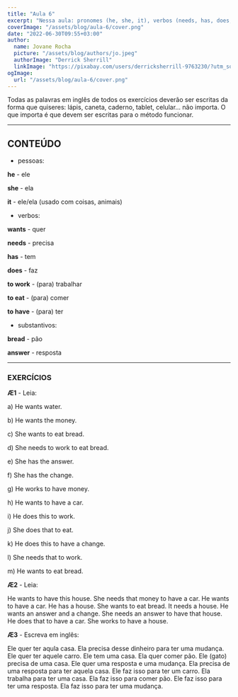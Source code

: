 ```yaml
---
title: "Aula 6"
excerpt: "Nessa aula: pronomes (he, she, it), verbos (needs, has, does, wants, work, eat, have), substantivos (bread, answer)."
coverImage: "/assets/blog/aula-6/cover.png"
date: "2022-06-30T09:55+03:00"
author:
  name: Jovane Rocha
  picture: "/assets/blog/authors/jo.jpeg"
  authorImage: "Derrick Sherrill"
  linkImage: "https://pixabay.com/users/derricksherrill-9763230/?utm_source=link-attribution&utm_medium=referral&utm_campaign=image&utm_content=4300451"
ogImage:
  url: "/assets/blog/aula-6/cover.png"
---
```


Todas as palavras em inglês de todos os exercícios deverão ser escritas da forma que quiseres:
lápis, caneta, caderno, tablet, celular... não importa. O que importa é
que devem ser escritas para o método funcionar.

---

## CONTEÚDO

- pessoas:

**he** - ele

**she** - ela

**it** - ele/ela (usado com coisas, animais)

- verbos:

**wants** - quer

**needs** - precisa

**has** - tem

**does** - faz

**to work** - (para) trabalhar

**to eat** - (para) comer

**to have** - (para) ter

- substantivos:

**bread** - pão

**answer** - resposta

---

### EXERCÍCIOS

**Æ1** - Leia:

a) He wants water.

b) He wants the money.

c) She wants to eat bread.

d) She needs to work to eat bread.

e) She has the answer.

f) She has the change.

g) He works to have money.

h) He wants to have a car.

i) He does this to work.

j) She does that to eat.

k) He does this to have a change.

l) She needs that to work.

m) He wants to eat bread.

**Æ2** - Leia:

He wants to have this house. She needs that money to have a car. He wants to have a car. He has a house.
She wants to eat bread. It needs a house. He wants an answer and a change. She needs an answer to have that house.
He does that to have a car. She works to have a house.

**Æ3** - Escreva em inglês:

Ele quer ter aqula casa. Ela precisa desse dinheiro para ter uma mudança. Ele quer ter aquele carro. Ele tem uma casa. Ela quer comer pão. Ele (gato) precisa de uma casa. Ele quer uma resposta e uma mudança. Ela precisa de uma resposta para ter aquela casa. Ele faz isso para ter um carro. Ela trabalha para ter uma casa. Ela faz isso para comer pão. Ele faz isso para ter uma resposta. Ela faz isso para ter uma mudança.

